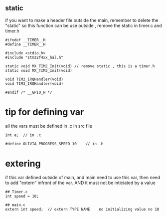 ## static
 
 if you want to make a header file outside the main, remember to delete the "static"
  so this function can be use outside , remove the static in timer.c and timer.h

    #ifndef __TIMER__H
    #define __TIMER__H

    #include <stdio.h>
    #include "stm32f4xx_hal.h"

    static void MX_TIM2_Init(void) // remove static , this is a timer.h
    static void MX_TIM3_Init(void)

    void TIM2_IRQHandler(void)
    void TIM3_IRQHandler(void)

    #endif /* __GPIO_H */


# tip for defining var

all the vars must be defined in .c in src file

    int a;  // in .c

    #define OLIVIA_PROGRESS_SPEED 10    // in .h

# extering 

if this var defined outside of main, and main need to use this var, then need to add "extern" infront of the var. AND it must not be inticiated by a value 


    ## Timer.c
    int speed = 10;

    ## main.c
    extern int speed;  // extern TYPE NAME    no initializing value no 10 